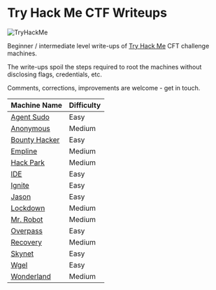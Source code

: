 # Try Hack Me CTF Writeups

 <img src="https://tryhackme-badges.s3.amazonaws.com/xpwQ3sCi.png" alt="TryHackMe">

Beginner / intermediate level write-ups of [Try Hack Me](https://tryhackme.com/) CFT challenge machines.

The write-ups spoil the steps required to root the machines without disclosing flags, credentials, etc.

Comments, corrections, improvements are welcome - get in touch.

| Machine Name | Difficulty |
| ------------ | ---------- |
| [Agent Sudo](challenges/agent-sudo.md) | Easy |
| [Anonymous](challenges/anonymous.md) | Medium |
| [Bounty Hacker](challenges/bounty-hacker.md) | Easy |
| [Empline](challenges/empline/empline.md) | Medium |
| [Hack Park](challenges/hackpark/hackpark.md) | Medium |
| [IDE](challenges/ide/ide.md) | Easy |
| [Ignite](challenges/ignite.md) | Easy |
| [Jason](challenges/jason.md) | Easy |
| [Lockdown](challenges/lockdown.md) | Medium |
| [Mr. Robot](challenges/mr-robot.md) | Medium |
| [Overpass](challenges/overpass.md) | Easy |
| [Recovery](challenges/recovery/recovery.md) | Medium |
| [Skynet](challenges/skynet.md) | Easy |
| [Wgel](challenges/wgel.md) | Easy |
| [Wonderland](challenges/wonderland.md) | Medium |
